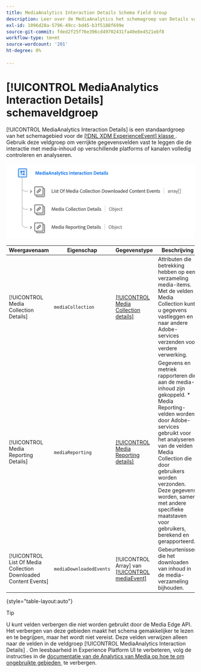 ```yaml
---
title: MediaAnalytics Interaction Details Schema Field Group
description: Leer over de MediaAnalytics het schemagroep van Details van de Interactie.
exl-id: 1096d28a-5796-49cc-bd45-b3f5188f699e
source-git-commit: fded2f25f76e396cd49702431fa40e8e4521ebf8
workflow-type: tm+mt
source-wordcount: '201'
ht-degree: 0%

---
```


# [!UICONTROL MediaAnalytics Interaction Details] schemaveldgroep

[!UICONTROL MediaAnalytics Interaction Details] is een standaardgroep van het schemagebied voor de [[!DNL XDM ExperienceEvent]  klasse &#x200B;](../../classes/experienceevent.md). Gebruik deze veldgroep om verrijkte gegevensvelden vast te leggen die de interactie met media-inhoud op verschillende platforms of kanalen volledig controleren en analyseren.

![&#x200B; het schemadiagram van A van de [!UICONTROL MediaAnalytics Interaction Details] groep van het schemagebied.](../../images/field-groups/mediaanalytics-interaction.png)

| Weergavenaam | Eigenschap | Gegevenstype | Beschrijving |
|---| --- | --- | --- |
| [!UICONTROL Media Collection Details] | `mediaCollection` | [[!UICONTROL Media Collection details]](../../data-types/media-collection-details.md) | Attributen die betrekking hebben op een verzameling media-items. Met de velden Media Collection kunt u gegevens vastleggen en naar andere Adobe-services verzenden voor verdere verwerking. |
| [!UICONTROL Media Reporting Details] | `mediaReporting` | [[!UICONTROL Media Reporting details]](../../data-types/media-reporting-details.md) | Gegevens en metriek rapporteren die aan de media-inhoud zijn gekoppeld. * Media Reporting-velden worden door Adobe-services gebruikt voor het analyseren van de velden Media Collection die door gebruikers worden verzonden. Deze gegevens worden, samen met andere specifieke maatstaven voor gebruikers, berekend en gerapporteerd. |
| [!UICONTROL List Of Media Collection Downloaded Content Events] | `mediaDownloadedEvents` | [!UICONTROL Array] van [[!UICONTROL mediaEvent]](../../data-types/media-event-information.md) | Gebeurtenissen die het downloaden van inhoud in de media-verzameling bijhouden. |

{style="table-layout:auto"}

>[!TIP]
>
>U kunt velden verbergen die niet worden gebruikt door de Media Edge API. Het verbergen van deze gebieden maakt het schema gemakkelijker te lezen en te begrijpen, maar het wordt niet vereist. Deze velden verwijzen alleen naar de velden in de veldgroep [!UICONTROL MediaAnalytics Interaction Details] . Om leesbaarheid in Experience Platform UI te verbeteren, volg de instructies in de [&#x200B; documentatie van de Analytics van Media op hoe te om ongebruikte gebieden &#x200B;](https://experienceleague.adobe.com/docs/media-analytics/using/implementation/edge-recommended/media-edge-sdk/implementation-edge.html?lang=nl-NL#set-up-the-schema-in-adobe-experience-platform) te verbergen.

<!-- 
>[!NOTE]
>
>Schemas contain fields that are not used in every context or situation. They provide a potential blueprint to map an object. Schemas displayed for the Media Edge API Collection or Reporting data types only portray the relevant fields. You can manually select and deselect the fields that you want to use if you intend to use a schema for the Media Edge API interaction. You can find instructions on [hiding unnecessary fields](https://experienceleague.adobe.com/docs/media-analytics/using/implementation/edge-recommended/media-edge-sdk/implementation-edge.html?lang=nl-NL#set-up-the-schema-in-adobe-experience-platform) in the guide to install Media Analytics with Experience Platform Edge.
 -->
